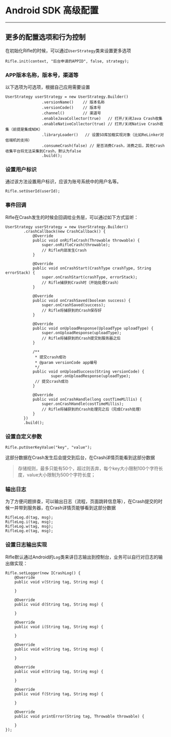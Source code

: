 # Android SDK 高级配置

---

## 更多的配置选项和行为控制
在初始化Rifle的时候，可以通过`UserStrategy`类来设置更多选项

```
Rifle.init(context, "后台申请的APPID", false, strategy);
```

### APP版本名称，版本号，渠道等
以下选项为可选项，根据自己应用需要设置

```
UserStrategy userStrategy = new UserStrategy.Builder()
                .versionName()    // 版本名称
                .versionCode()    // 版本号
                .channel()        // 渠道号
                .enableJavaCollector(true)   // 打开/关闭Java Crash收集
                .enableNativeCollector(true) // 打开/关闭Native Crash收集（前提是集成NDK）
                .libraryLoader()   // 设置SO库加载实现对象（比如ReLinker对低端机的支持）
                .consumeCrash(false) // 是否消费Crash，消费之后，其他Crash收集平台将无法采集到Crash，默认为false
                .build();
```

### 设置用户标识
通过该方法设置用户标识，应该为账号系统中的用户名等。

```
Rifle.setUserId(userId);
```

### 事件回调
Rifle在Crash发生的时候会回调给业务层，可以通过如下方式监听：

```
UserStrategy userStrategy = new UserStrategy.Builder()
        .crashCallback(new CrashCallback() {
            @Override
            public void onRifleCrash(Throwable throwable) {
                super.onRifleCrash(throwable);
                // Rifle内部发生Crash
            }

            @Override
            public void onCrashStart(CrashType crashType, String errorStack) {
                super.onCrashStart(crashType, errorStack);
                // Rifle捕获到Crash时（开始处理Crash）
            }

            @Override
            public void onCrashSaved(boolean success) {
                super.onCrashSaved(success);
                // Rifle将捕获到的Crash保存好
            }

            @Override
            public void onUploadResponse(UploadType uploadType) {
                super.onUploadResponse(uploadType);
                // Rifle将捕获到的Crash提交到服务器之后
            }
            
            /**
             * 提交crash成功
             * @param versionCode app编号
             */
            public void onUploadSuccess(String versionCode) {
                    super.onUploadResponse(uploadType);
             // 提交crash成功
            }

            @Override
            public void onCrashHandle(long costTimeMillis) {
                super.onCrashHandle(costTimeMillis);
                // Rifle将捕获到的Crash处理完之后（完成Crash处理）
            }
        })
        .build();
```

### 设置自定义参数
```
Rifle.putUserKeyValue("key", "value");
```
这部分数据在Crash发生后会提交到后台，在Crash详情页能看到这部分数据
> 存储规则，最多只能有50个，超过则丢弃，每个key大小限制100个字符长度，value大小限制为500个字符长度；

### 输出日志
为了方便问题排查，可以输出日志（流程，页面跳转信息等），在Crash提交的时候一并带到服务器，在Crash详情页能够看到这部分数据

```
RifleLog.d(tag, msg);
RifleLog.i(tag, msg);
RifleLog.w(tag, msg);
RifleLog.e(tag, msg);
```


### 设置日志输出实现
Rifle默认通过Android的`Log`类来讲日志输出到控制台，业务可以自行对日志的输出做实现：

```
Rifle.setLogger(new ICrashLog() {
    @Override
    public void v(String tag, String msg) {
        
    }

    @Override
    public void d(String tag, String msg) {

    }

    @Override
    public void i(String tag, String msg) {

    }

    @Override
    public void w(String tag, String msg) {

    }

    @Override
    public void e(String tag, String msg) {

    }

    @Override
    public void f(String tag, String msg) {

    }

    @Override
    public void printError(String tag, Throwable throwable) {

    }
});
```



